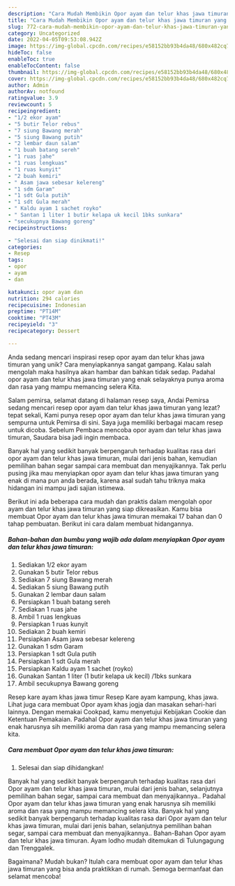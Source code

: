 ```yaml
---
description: "Cara Mudah Membikin Opor ayam dan telur khas jawa timuran yang Lezat"
title: "Cara Mudah Membikin Opor ayam dan telur khas jawa timuran yang Lezat"
slug: 772-cara-mudah-membikin-opor-ayam-dan-telur-khas-jawa-timuran-yang-lezat
category: Uncategorized
date: 2022-04-05T09:53:08.942Z
image: https://img-global.cpcdn.com/recipes/e58152bb93b4da48/680x482cq70/opor-ayam-dan-telur-khas-jawa-timuran-foto-resep-utama.jpg
hideToc: false
enableToc: true
enableTocContent: false
thumbnail: https://img-global.cpcdn.com/recipes/e58152bb93b4da48/680x482cq70/opor-ayam-dan-telur-khas-jawa-timuran-foto-resep-utama.jpg
cover: https://img-global.cpcdn.com/recipes/e58152bb93b4da48/680x482cq70/opor-ayam-dan-telur-khas-jawa-timuran-foto-resep-utama.jpg
author: Admin
authorAv: notfound
ratingvalue: 3.9
reviewcount: 5
recipeingredient:
- "1/2 ekor ayam"
- "5 butir Telor rebus"
- "7 siung Bawang merah"
- "5 siung Bawang putih"
- "2 lembar daun salam"
- "1 buah batang sereh"
- "1 ruas jahe"
- "1 ruas lengkuas"
- "1 ruas kunyit"
- "2 buah kemiri"
- " Asam jawa sebesar kelereng"
- "1 sdm Garam"
- "1 sdt Gula putih"
- "1 sdt Gula merah"
- " Kaldu ayam 1 sachet royko"
- " Santan 1 liter 1 butir kelapa uk kecil 1bks sunkara"
- "secukupnya Bawang goreng"
recipeinstructions:

- "Selesai dan siap dinikmati!"
categories:
- Resep
tags:
- opor
- ayam
- dan

katakunci: opor ayam dan 
nutrition: 294 calories
recipecuisine: Indonesian
preptime: "PT14M"
cooktime: "PT43M"
recipeyield: "3"
recipecategory: Dessert

---
```





Anda sedang mencari inspirasi resep opor ayam dan telur khas jawa timuran yang unik? Cara menyiapkannya sangat gampang. Kalau salah mengolah maka hasilnya akan hambar dan bahkan tidak sedap. Padahal opor ayam dan telur khas jawa timuran yang enak selayaknya punya aroma dan rasa yang mampu memancing selera Kita.





Salam pemirsa, selamat datang di halaman resep saya, Andai Pemirsa sedang mencari resep opor ayam dan telur khas jawa timuran yang lezat? tepat sekali, Kami punya resep opor ayam dan telur khas jawa timuran yang sempurna untuk Pemirsa di sini. Saya juga memiliki berbagai macam resep untuk dicoba. Sebelum Pembaca mencoba opor ayam dan telur khas jawa timuran, Saudara bisa jadi ingin membaca.

Banyak hal yang sedikit banyak berpengaruh terhadap kualitas rasa dari opor ayam dan telur khas jawa timuran, mulai dari jenis bahan, kemudian pemilihan bahan segar sampai cara membuat dan menyajikannya. Tak perlu pusing jika mau menyiapkan opor ayam dan telur khas jawa timuran yang enak di mana pun anda berada, karena asal sudah tahu triknya maka hidangan ini mampu jadi sajian istimewa.






Berikut ini ada beberapa cara mudah dan praktis dalam mengolah opor ayam dan telur khas jawa timuran yang siap dikreasikan. Kamu bisa membuat Opor ayam dan telur khas jawa timuran memakai 17 bahan dan 0 tahap pembuatan. Berikut ini cara dalam membuat hidangannya.

<!--inarticleads1-->

##### Bahan-bahan dan bumbu yang wajib ada dalam menyiapkan Opor ayam dan telur khas jawa timuran:

1. Sediakan 1/2 ekor ayam
1. Gunakan 5 butir Telor rebus
1. Sediakan 7 siung Bawang merah
1. Sediakan 5 siung Bawang putih
1. Gunakan 2 lembar daun salam
1. Persiapkan 1 buah batang sereh
1. Sediakan 1 ruas jahe
1. Ambil 1 ruas lengkuas
1. Persiapkan 1 ruas kunyit
1. Sediakan 2 buah kemiri
1. Persiapkan  Asam jawa sebesar kelereng
1. Gunakan 1 sdm Garam
1. Persiapkan 1 sdt Gula putih
1. Persiapkan 1 sdt Gula merah
1. Persiapkan  Kaldu ayam 1 sachet (royko)
1. Gunakan  Santan 1 liter (1 butir kelapa uk kecil) /1bks sunkara
1. Ambil secukupnya Bawang goreng


Resep kare ayam khas jawa timur Resep Kare ayam kampung, khas jawa. Lihat juga cara membuat Opor ayam khas jogja dan masakan sehari-hari lainnya. Dengan memakai Cookpad, kamu menyetujui Kebijakan Cookie dan Ketentuan Pemakaian. Padahal Opor ayam dan telur khas jawa timuran yang enak harusnya sih memiliki aroma dan rasa yang mampu memancing selera kita. 

<!--inarticleads2-->

##### Cara membuat Opor ayam dan telur khas jawa timuran:


1. Selesai dan siap dihidangkan!

Banyak hal yang sedikit banyak berpengaruh terhadap kualitas rasa dari Opor ayam dan telur khas jawa timuran, mulai dari jenis bahan, selanjutnya pemilihan bahan segar, sampai cara membuat dan menyajikannya.. Padahal Opor ayam dan telur khas jawa timuran yang enak harusnya sih memiliki aroma dan rasa yang mampu memancing selera kita. Banyak hal yang sedikit banyak berpengaruh terhadap kualitas rasa dari Opor ayam dan telur khas jawa timuran, mulai dari jenis bahan, selanjutnya pemilihan bahan segar, sampai cara membuat dan menyajikannya.. Bahan-Bahan Opor ayam dan telur khas jawa timuran. Ayam lodho mudah ditemukan di Tulungagung dan Trenggalek. 

Bagaimana? Mudah bukan? Itulah cara membuat opor ayam dan telur khas jawa timuran yang bisa anda praktikkan di rumah. Semoga bermanfaat dan selamat mencoba!
